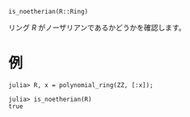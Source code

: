 ```
is_noetherian(R::Ring)
```

リング $R$ がノーザリアンであるかどうかを確認します。

# 例

```jldoctest
julia> R, x = polynomial_ring(ZZ, [:x]);

julia> is_noetherian(R)
true
```
